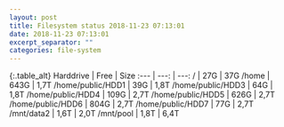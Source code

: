 ```yaml
---
layout: post
title: Filesystem status 2018-11-23 07:13:01
date: 2018-11-23 07:13:01
excerpt_separator: ""
categories: file-system
---
```

{:.table_alt}
Harddrive | Free | Size
:--- | ---: | ---:
/ | 27G | 37G
/home | 643G | 1,7T
/home/public/HDD1 | 39G | 1,8T
/home/public/HDD3 | 64G | 1,8T
/home/public/HDD4 | 109G | 2,7T
/home/public/HDD5 | 626G | 2,7T
/home/public/HDD6 | 804G | 2,7T
/home/public/HDD7 | 77G | 2,7T
/mnt/data2 | 1,6T | 2,0T
/mnt/pool | 1,8T | 6,4T
